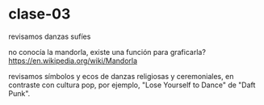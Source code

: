 # clase-03

revisamos danzas sufíes

no conocía la mandorla, existe una función para graficarla? <https://en.wikipedia.org/wiki/Mandorla>

revisamos símbolos y ecos de danzas religiosas y ceremoniales, en contraste con cultura pop, por ejemplo, "Lose Yourself to Dance" de "Daft Punk".
